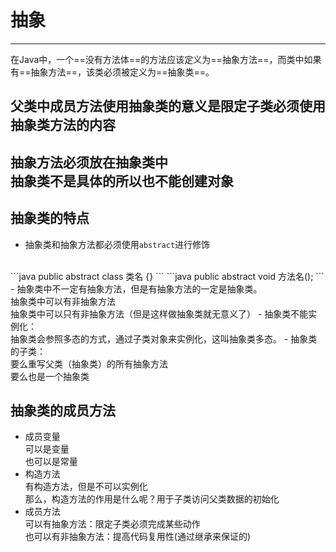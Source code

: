 # 抽象

<hr/>

在Java中，一个==没有方法体==的方法应该定义为==抽象方法==，而类中如果有==抽象方法==，该类必须被定义为==抽象类==。

父类中成员方法使用抽象类的意义是限定子类必须使用抽象类方法的内容
-

抽象方法必须放在抽象类中<br>抽象类不是具体的所以也不能创建对象
-

## 抽象类的特点
- 抽象类和抽象方法都必须使用`abstract`进行修饰
<br>
```java
public abstract class 类名 {}
```
```java
public abstract void 方法名();
```
- 抽象类中不一定有抽象方法，但是有抽象方法的一定是抽象类。
<br>抽象类中可以有非抽象方法
<br>抽象类中可以只有非抽象方法（但是这样做抽象类就无意义了）
- 抽象类不能实例化：<br>
抽象类会参照多态的方式，通过子类对象来实例化，这叫抽象类多态。
- 抽象类的子类：
<br>要么重写父类（抽象类）的所有抽象方法
<br>要么也是一个抽象类

## 抽象类的成员方法

- 成员变量<br>可以是变量<br>也可以是常量
- 构造方法<br>有构造方法，但是不可以实例化<br>那么，构造方法的作用是什么呢？用于子类访问父类数据的初始化
- 成员方法<br>可以有抽象方法：限定子类必须完成某些动作<br>也可以有非抽象方法：提高代码复用性(通过继承来保证的)